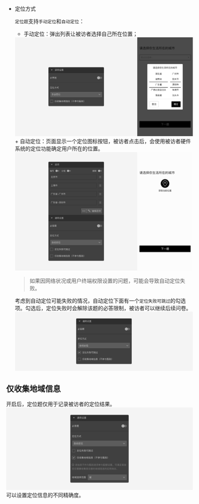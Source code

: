 
+ 定位方式

  `定位题`支持`手动定位`和`自动定位`：
  + 手动定位：弹出列表让被访者选择自己所在位置；
  <img src='../../assets/snapshots/nodes/location/manual.png'>
  + 自动定位：页面显示一个定位图标按钮，被访者点击后，会使用被访者硬件系统的定位功能确定用户所在的位置。
  <img src='../../assets/snapshots/nodes/location/section.png'>

    > 如果因网络状况或用户终端权限设置的问题，可能会导致自动定位失败。
    
    考虑到自动定位可能失败的情况，自动定位下面有一个`定位失败可跳过`的勾选项。勾选后，定位失败时会解除该题的必答限制，被访者可以继续后续问卷。
    <img src='../../assets/snapshots/nodes/location/failed-skip.png'>

## 仅收集地域信息
开启后，定位题仅用于记录被访者的定位结果。
<img src='../../assets/snapshots/nodes/location/info-only.png'>
可以设置定位信息的不同精确度。
